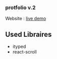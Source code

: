 ### protfolio v.2

Website : [live demo](https://portfolio-tahrer.netlify.app/)

## Used Libraires 
* ityped
* react-scroll
